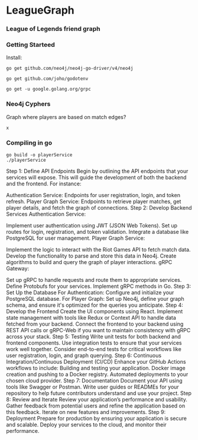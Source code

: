 # LeagueGraph

### League of Legends friend graph


### Getting Starteed

Install:

```
go get github.com/neo4j/neo4j-go-driver/v4/neo4j

go get github.com/joho/godotenv

go get -u google.golang.org/grpc

```


### Neo4j Cyphers

Graph where players are based on match edges?
```
x
```

### Compiling in go

```
go build -o playerService
./playerService
```



Step 1: Define API Endpoints
Begin by outlining the API endpoints that your services will expose. This will guide the development of both the backend and the frontend. For instance:

Authentication Service: Endpoints for user registration, login, and token refresh.
Player Graph Service: Endpoints to retrieve player matches, get player details, and fetch the graph of connections.
Step 2: Develop Backend Services
Authentication Service:

Implement user authentication using JWT (JSON Web Tokens).
Set up routes for login, registration, and token validation.
Integrate a database like PostgreSQL for user management.
Player Graph Service:

Implement the logic to interact with the Riot Games API to fetch match data.
Develop the functionality to parse and store this data in Neo4j.
Create algorithms to build and query the graph of player interactions.
gRPC Gateway:

Set up gRPC to handle requests and route them to appropriate services.
Define Protobufs for your services.
Implement gRPC methods in Go.
Step 3: Set Up the Database
For Authentication: Configure and initialize your PostgreSQL database.
For Player Graph: Set up Neo4j, define your graph schema, and ensure it's optimized for the queries you anticipate.
Step 4: Develop the Frontend
Create the UI components using React.
Implement state management with tools like Redux or Context API to handle data fetched from your backend.
Connect the frontend to your backend using REST API calls or gRPC-Web if you want to maintain consistency with gRPC across your stack.
Step 5: Testing
Write unit tests for both backend and frontend components.
Use integration tests to ensure that your services work well together.
Consider end-to-end tests for critical workflows like user registration, login, and graph querying.
Step 6: Continuous Integration/Continuous Deployment (CI/CD)
Enhance your GitHub Actions workflows to include:
Building and testing your application.
Docker image creation and pushing to a Docker registry.
Automated deployments to your chosen cloud provider.
Step 7: Documentation
Document your API using tools like Swagger or Postman.
Write user guides or READMEs for your repository to help future contributors understand and use your project.
Step 8: Review and Iterate
Review your application’s performance and usability.
Gather feedback from potential users and refine the application based on this feedback.
Iterate on new features and improvements.
Step 9: Deployment
Prepare for production by ensuring your application is secure and scalable.
Deploy your services to the cloud, and monitor their performance.